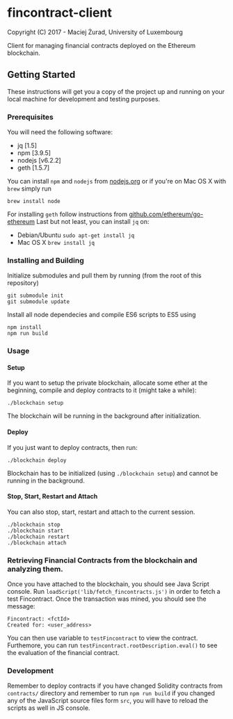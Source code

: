 # fincontract-client
Copyright (C) 2017 - Maciej Żurad, University of Luxembourg

Client for managing financial contracts deployed on the Ethereum blockchain.

## Getting Started

These instructions will get you a copy of the project up and running on your local machine for development and testing purposes.

### Prerequisites

You will need the following software:

- jq  [1.5]
- npm [3.9.5]
- nodejs [v6.2.2]
- geth [1.5.7]

You can install `npm` and `nodejs` from  [nodejs.org](https://nodejs.org/en/download/) or if you're on Mac OS X with `brew` simply run

```
brew install node
```

For installing `geth` follow instructions from [github.com/ethereum/go-ethereum](https://github.com/ethereum/go-ethereum/wiki/Building-Ethereum)
Last but not least, you can install `jq` on:

- Debian/Ubuntu `sudo apt-get install jq`
- Mac OS X `brew install jq`

### Installing and Building

Initialize submodules and pull them by running (from the root of this repository)

```
git submodule init
git submodule update
```

Install all node dependecies and compile ES6 scripts to ES5 using
```
npm install
npm run build
```

### Usage

#### Setup
 If you want to setup the private blockchain, allocate some ether at the beginning, compile and deploy contracts to it (might take a while):
```
./blockchain setup
```
The blockchain will be running in the background after initialization.
#### Deploy
 If you just want to deploy contracts, then run:
```
./blockchain deploy
```
Blockchain has to be initialized (using `./blockchain setup`) and cannot be running in the background.

#### Stop, Start, Restart and Attach
You can also stop, start, restart and attach to the current session.
```
./blockchain stop
./blockchain start
./blockchain restart
./blockchain attach
```

### Retrieving Financial Contracts from the blockchain and analyzing them.
Once you have attached to the blockchain, you should see Java Script console. Run `loadScript('lib/fetch_fincontracts.js')` in order to fetch a test Fincontract. Once the transaction was mined, you should see the message:
```
Fincontract: <fctId>
Created for: <user_address>
```
You can then use variable to `testFincontract` to view the contract. Furthemore, you can run `testFincontract.rootDescription.eval()` to see the evaluation of the financial contract.

### Development

Remember to deploy contracts if you have changed Solidity contracts from `contracts/` directory and remember to run `npm run build` if you changed any of the JavaScript source files form `src`, you will have to reload the scripts as well in JS console.



